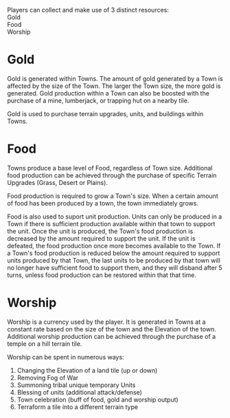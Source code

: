 Players can collect and make use of 3 distinct resources:\
Gold\
Food\
Worship

# Gold
Gold is generated within Towns. The amount of gold generated by a Town is affected by the size of the Town. The larger the Town size, the more gold is generated. Gold production within a Town can also be boosted with the purchase of a mine, lumberjack, or trapping hut on a nearby tile.

Gold is used to purchase terrain upgrades, units, and buildings within Towns.

# Food
Towns produce a base level of Food, regardless of Town size. Additional food production can be achieved through the purchase of specific Terrain Upgrades (Grass, Desert or Plains). 

Food production is required to grow a Town's size. When a certain amount of food has been produced by a town, the town immediately grows.

Food is also used to suport unit production. Units can only be produced in a Town if there is sufficient production available within that town to support the unit. Once the unit is produced, the Town's food production is decreased by the amount required to support the unit. If the unit is defeated, the food production once more becomes available to the Town. If a Town's food production is reduced below the amount required to support units produced by that Town, the last units to be produced by that town will no longer have sufficient food to support them, and they will disband after 5 turns, unless food production can be restored within that that time.

# Worship
Worship is a currency used by the player. It is generated in Towns at a constant rate based on the size of the town and the Elevation of the town. Additional worship production can be achieved through the purchase of a temple on a hill terrain tile.

Worship can be spent in numerous ways:

1. Changing the Elevation of a land tile (up or down)
2. Removing Fog of War
3. Summoning tribal unique temporary Units
4. Blessing of units (additional attack/defense)
5. Town celebration (buff of food, gold and worship output)
6. Terraform a tile into a different terrain type
